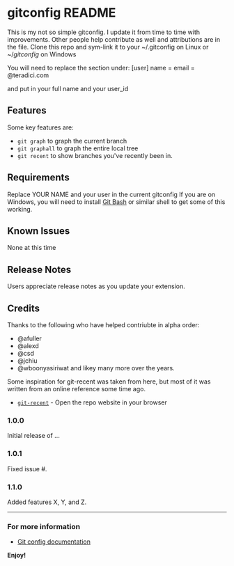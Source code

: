 # gitconfig README


This is my not so simple gitconfig. I update it from time to time with improvements.
Other people help contribute as well and attributions are in the file.
Clone this repo and sym-link it to your ~/.gitconfig on Linux or ~/_gitconfig_ on Windows

You will need to replace the section under:
[user]
    name = <YOUR NAME>
    email = <your user>@teradici.com

and put in your full name and your user_id

## Features

Some key features are:

- `git graph` to graph the current branch
- `git graphall` to graph the entire local tree
- `git recent` to show branches you've recently been in.


## Requirements

Replace YOUR NAME and your user in the current gitconfig
If you are on Windows, you will need to install [Git Bash](https://git-scm.com/downloads) or similar shell to get some of this working.

## Known Issues

None at this time

## Release Notes

Users appreciate release notes as you update your extension.

## Credits 

Thanks to the following who have helped contriubte in alpha order:
- @afuller
- @alexd
- @csd
- @jchiu
- @wboonyasiriwat
 and likey many more over the years.

Some inspiration for git-recent was taken from here, but most of it was written from an online reference some time ago.
- [`git-recent`](https://github.com/paulirish/git-open) - Open the repo website in your browser

### 1.0.0

Initial release of ...

### 1.0.1

Fixed issue #.

### 1.1.0

Added features X, Y, and Z.

-----------------------------------------------------------------------------------------------------------

### For more information

* [Git config documentation](https://git-scm.com/docs/git-config)

**Enjoy!**
